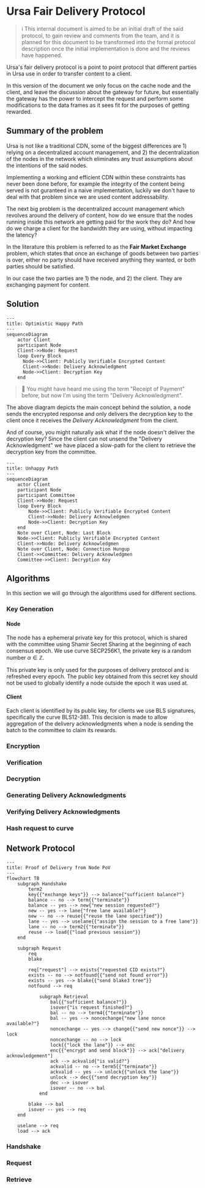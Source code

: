 # Ursa Fair Delivery Protocol

> ℹ️ This internal document is aimed to be an initial draft of the said protocol, to gain review and
> comments from the team, and it is planned for this document to be transformed into the formal
> protocol description once the initial implementation is done and the reviews have happened.

Ursa's fair delivery protocol is a point to point protocol that different parties in Ursa use in order
to transfer content to a client.

In this version of the document we only focus on the cache node and the client, and leave the discussion
about the gateway for future, but essentially the gateway has the power to intercept the request and perform
some modifications to the data frames as it sees fit for the purposes of getting rewarded.

## Summary of the problem

Ursa is not like a traditional CDN, some of the biggest differences are 1) relying on a decentralized account
management, and 2) the decentralization of the nodes in the network which eliminates any trust assumptions
about the intentions of the said nodes.

Implementing a working and efficient CDN within these constraints has never been done before, for example the
integrity of the content being served is not guranteed in a naive implementation, luckily we don't have to deal
with that problem since we are used content addressability.

The next big problem is the decentralized account management which revolves around the delivery of content, how
do we ensure that the nodes running inside this network are getting paid for the work they do? And how do we charge
a client for the bandwidth they are using, without impacting the latency?

In the literature this problem is referred to as the **Fair Market Exchange** problem, which states that once an
exchange of goods between two parties is over, either no party should have received anything they wanted, or both
parties should be satisfied.

In our case the two parties are 1) the node, and 2) the client. They are exchanging payment for content.

## Solution

```mermaid
---
title: Optimistic Happy Path
---
sequenceDiagram
    actor Client
    participant Node
    Client->>Node: Request
    loop Every Block
      Node->>Client: Publicly Verifiable Encrypted Content
      Client->>Node: Delivery Acknowledgment
      Node->>Client: Decryption Key
    end
```

> 📝 You might have heard me using the term "Receipt of Payment" before, but now I'm using the term
> "Delivery Acknowledgment".

The above diagram depicts the main concept behind the solution, a node sends the encrypted response and only
delivers the decryption key to the client once it receives the  *Delivery Acknowledgment* from the client.

And of course, you might naturally ask what if the node doesn't deliver the decryption key? Since the client
can not unsend the "Delivery Acknowledgment" we have placed a slow-path for the client to retrieve the decryption
key from the committee.

```mermaid
---
title: Unhappy Path
---
sequenceDiagram
    actor Client
    participant Node
    participant Committee
    Client->>Node: Request
    loop Every Block
        Node->>Client: Publicly Verifiable Encrypted Content
        Client->>Node: Delivery Acknowledgmen
        Node->>Client: Decryption Key
    end
    Note over Client, Node: Last Block
    Node->>Client: Publicly Verifiable Encrypted Content
    Client->>Node: Delivery Acknowledgmen
    Note over Client, Node: Connection Hungup
    Client->>Committee: Delivery Acknowledgmen
    Committee->>Client: Decryption Key
```

## Algorithms

In this section we will go through the algorithms used for different sections.


### Key Generation

#### Node

The node has a ephemeral private key for this protocol, which is shared with the committee using Shamir Secret Sharing at
the beginning of each consensus epoch. We use curve SECP256K1, the private key is a random number $\alpha \in \mathbb{Z}$.

This private key is only used for the purposes of delivery protocol and is refreshed every epoch. The public key obtained
from this secret key should not be used to globally identify a node outside the epoch it was used at.

#### Client

Each client is identified by its public key, for clients we use BLS signatures, specifically the curve BLS12-381. This decision
is made to allow aggregation of the delivery acknowledgments when a node is sending the batch to the committee to claim its rewards.

### Encryption
### Verification
### Decryption
### Generating Delivery Acknowledgments
### Verifying Delivery Acknowledgments
### Hash request to curve

## Network Protocol

```mermaid
---
title: Proof of Delivery from Node PoV
---
flowchart TB
    subgraph Handshake
        term2
        key{{"exchange keys"}} --> balance{"sufficient balance?"}
        balance -- no --> term{{"terminate"}}
        balance -- yes --> new{"new session requested?"}
        new -- yes --> lane{"free lane available?"}
        new -- no --> reuse{{"reuse the lane specified"}}
        lane -- yes --> uselane{{"assign the session to a free lane"}}
        lane -- no --> term2{{"terminate"}}
        reuse --> load{{"load previous session"}}
    end

    subgraph Request
        req
        blake

        req["request"] --> exists{"requested CID exists?"}
        exists -- no --> notfound{{"send not found error"}}
        exists -- yes --> blake{{"send blake3 tree"}}
        notfound --> req

            subgraph Retrieval
                bal{{"sufficient balance?"}}
                isover{"is request finished?"}
                bal -- no --> term4{{"terminate"}}
                bal -- yes --> noncechange{"new lane nonce available?"}
                noncechange -- yes --> change{{"send new nonce"}} --> lock
                noncechange -- no --> lock
                lock{{"lock the lane"}} --> enc
                enc{{"encrypt and send block"}} --> ack["delivery acknowledgement"]
                ack --> ackvalid{"is valid?"}
                ackvalid -- no --> term5{{"terminate"}}
                ackvalid -- yes --> unlock{{"unlock the lane"}}
                unlock --> dec{{"send decryption key"}}
                dec --> isover
                isover -- no --> bal
            end

        blake --> bal
        isover -- yes --> req
    end

    uselane --> req
    load --> ack
```

### Handshake
### Request
### Retrieve
